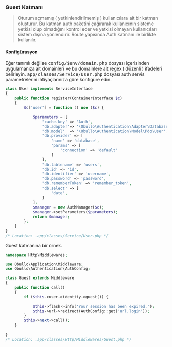 
### Guest Katmanı

> Oturum açmamış ( yetkinlendirilmemiş ) kullanıcılara ait bir katman oluşturur. Bu katman auth paketini çağırarak kullanıcının sisteme yetkisi olup olmadığını kontrol eder ve yetkisi olmayan kullanıcıları sistem dışına yönlendirir. Route yapısında Auth katmanı ile birlikte kullanılır.

#### Konfigürasyon

Eğer tanımlı değilse <kbd>config/$env/domain.php</kbd> dosyası içerisinden uygulamanıza ait domainleri ve bu domainlere ait regex ( düzenli ) ifadeleri belirleyin.
<kbd>app/classes/Service/User.php</kbd> dosyası auth servis parametrelerini ihtiyaçlarınıza göre konfigüre edin.

```php
class User implements ServiceInterface
{
    public function register(ContainerInterface $c)
    {
        $c['user'] = function () use ($c) {

            $parameters = [
                'cache.key' => 'Auth',
                'db.adapter'=> '\Obullo\Authentication\Adapter\Database',
                'db.model'  => '\Obullo\Authentication\Model\Pdo\User',       // User model, you can replace it with your own.
                'db.provider' => [
                    'name' => 'database',
                    'params' => [
                        'connection' => 'default'
                    ]
                ],
                'db.tablename' => 'users',
                'db.id' => 'id',
                'db.identifier' => 'username',
                'db.password' => 'password',
                'db.rememberToken' => 'remember_token',
                'db.select' => [
                    'date',
                ]
            ];
            $manager = new AuthManager($c);
            $manager->setParameters($parameters);
            return $manager;
        };
    }
}
/* Location: .app/classes/Service/User.php */
```

Guest katmanına bir örnek.


```php
namespace Http\Middlewares;

use Obullo\Application\Middleware;
use Obullo\Authentication\AuthConfig;

class Guest extends Middleware
{
    public function call()
    {
        if ($this->user->identity->guest()) {

            $this->flash->info('Your session has been expired.');
            $this->url->redirect(AuthConfig::get('url.login'));
        }
        $this->next->call();
    }
    
}
/* Location: .app/classes/Http/Middlewares/Guest.php */
```